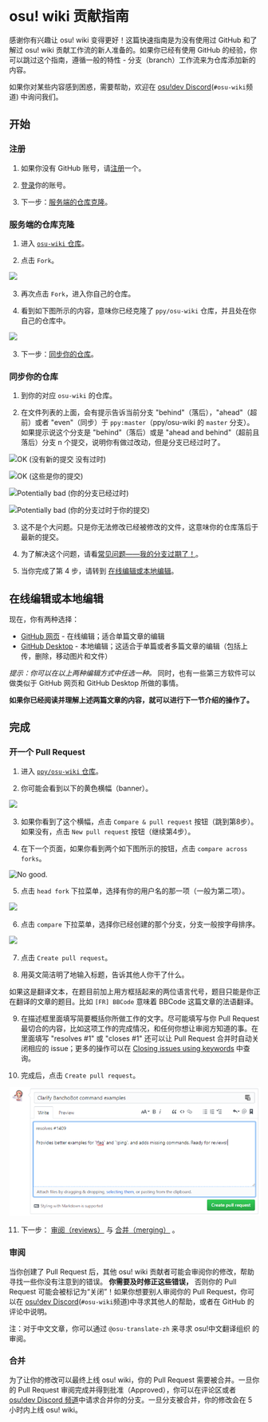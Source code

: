 # osu! wiki 贡献指南

感谢你有兴趣让 osu! wiki 变得更好！这篇快速指南是为没有使用过 GitHub 和了解过 osu! wiki 贡献工作流的新人准备的。如果你已经有使用 GitHub 的经验，你可以跳过这个指南，遵循一般的特性 - 分支（branch）工作流来为仓库添加新的内容。

如果你对某些内容感到困惑，需要帮助，欢迎在 [osu!dev Discord](https://discord.gg/ppy)(`#osu-wiki`频道) 中询问我们。

## 开始

### 注册

1. 如果你没有 GitHub 账号，请[注册](https://github.com/join)一个。

2. [登录](https://github.com/login)你的账号。

3. 下一步：[服务端的仓库克隆](#服务端的仓库克隆)。

### 服务端的仓库克隆

1. 进入 [`osu-wiki` 仓库](https://github.com/ppy/osu-wiki)。

2. 点击 `Fork`。

![](img/fork.jpg)

3. 再次点击 `Fork`，进入你自己的仓库。

4. 看到如下图所示的内容，意味你已经克隆了 `ppy/osu-wiki` 仓库，并且处在你自己的仓库中。

![](img/forked.jpg)

3. 下一步：[同步你的仓库](#同步你的仓库)。

### 同步你的仓库

1. 到你的对应 `osu-wiki` 的仓库。

2. 在文件列表的上面，会有提示告诉当前分支 "behind"（落后），"ahead"（超前）或者 "even"（同步）于 `ppy:master`（ppy/osu-wiki 的 `master` 分支）。如果提示说这个分支是 "behind"（落后）或是 "ahead and behind"（超前且落后）分支 n 个提交，说明你有做过改动，但是分支已经过时了。

![](img/fork-even.jpg "OK \(没有新的提交 没有过时\)")

![](img/fork-ahead.jpg "OK \(这些是你的提交\)")

![](img/fork-behind.jpg "Potentially bad \(你的分支已经过时\)")

![](img/fork-ahead-behind.jpg "Potentially bad \(你的分支过时于你的提交\)")

3. 这不是个大问题。只是你无法修改已经被修改的文件，这意味你的仓库落后于最新的提交。

4. 为了解决这个问题，请看[常见问题——我的分支过期了！](/wiki/owcg/Common_Issues/#我的分支过期了！)。

5. 当你完成了第 4 步，请转到 [在线编辑或本地编辑](#在线编辑或本地编辑)。

## 在线编辑或本地编辑

现在，你有两种选择：

- [GitHub 网页](/wiki/owcg/GitHub_Web_Interface) - 在线编辑；适合单篇文章的编辑
- [GitHub Desktop](/wiki/owcg/GitHub_Desktop) - 本地编辑；这适合于单篇或者多篇文章的编辑（包括上传，删除，移动图片和文件）

*提示：你可以在以上两种编辑方式中任选一种。* 同时，也有一些第三方软件可以做类似于 GitHub 网页和 GitHub Desktop 所做的事情。

**如果你已经阅读并理解上述两篇文章的内容，就可以进行下一节介绍的操作了。**

## 完成

### 开一个 Pull Request

1. 进入 [`ppy/osu-wiki` 仓库](https://github.com/ppy/osu-wiki)。

2. 你可能会看到以下的黄色横幅（banner）。

![](img/github-recent.jpg)

3. 如果你看到了这个横幅，点击 `Compare & pull request` 按钮（跳到第8步）。如果没有，点击 `New pull request` 按钮（继续第4步）。

4. 在下一个页面，如果你看到两个如下图所示的按钮，点击 `compare across forks`。

![](img/compare-across-forks-no.jpg "No good.")

5. 点击 `head fork` 下拉菜单，选择有你的用户名的那一项（一般为第二项）。

![](img/head-fork.jpg)

6. 点击 `compare` 下拉菜单，选择你已经创建的那个分支，分支一般按字母排序。

![](img/compare-branch.jpg)

7. 点击 `Create pull request`。

8. 用英文简洁明了地输入标题，告诉其他人你干了什么。

  如果这是翻译文本，在题目前加上用方框括起来的两位语言代号，题目只能是你正在翻译的文章的题目。比如 `[FR] BBCode` 意味着 BBCode 这篇文章的法语翻译。

9. 在描述框里面填写简要概括你所做工作的文字。尽可能填写与你 Pull Request 最切合的内容，比如这项工作的完成情况，和任何你想让审阅方知道的事。在里面填写 "resolves #1" 或 "closes #1" 还可以让 Pull Request 合并时自动关闭相应的 issue；更多的操作可以在 [Closing issues using keywords](https://help.github.com/articles/closing-issues-using-keywords/) 中查询。

10. 完成后，点击 `Create pull request`。

![](img/new-pull-request.png)

11. 下一步： [审阅（reviews）](#审阅) 与 [合并（merging）](#合并) 。

### 审阅

当你创建了 Pull Request 后，其他 osu! wiki 贡献者可能会审阅你的修改，帮助寻找一些你没有注意到的错误。 **你需要及时修正这些错误，** 否则你的 Pull Request 可能会被标记为“关闭”！如果你想要别人审阅你的 Pull Request，你可以在 [osu!dev Discord](https://discord.gg/ppy)(`#osu-wiki`频道)中寻求其他人的帮助，或者在 GitHub 的评论中说明。

注：对于中文文章，你可以通过 `@osu-translate-zh` 来寻求 osu!中文翻译组织 的审阅。

### 合并

为了让你的修改可以最终上线 osu! wiki，你的 Pull Request 需要被合并。一旦你的 Pull Request 审阅完成并得到批准（Approved），你可以在评论区或者 [osu!dev Discord 频道](https://discord.gg/ppy)中请求合并你的分支。一旦分支被合并，你的修改会在 5 小时内上线 osu! wiki。
